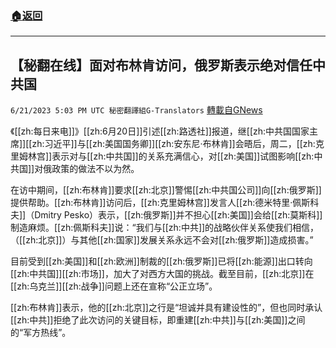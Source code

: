 ###  [:house:返回](README.md)
---


## 【秘翻在线】面对布林肯访问，俄罗斯表示绝对信任中共国
`6/21/2023 5:03 PM UTC 秘密翻譯組G-Translators` [轉載自GNews](https://gnews.org/articles/1401535)

《[[zh:每日来电]]》[[zh:6月20日]]引述[[zh:路透社]]报道，继[[zh:中共国国家主席]][[zh:习近平]]与[[zh:美国国务卿]][[zh:安东尼·布林肯]]会晤后，周二，[[zh:克里姆林宫]]表示对与[[zh:中共国]]的关系充满信心，对[[zh:美国]]试图影响[[zh:中共国]]对俄政策的做法不以为然。

在访中期间，[[zh:布林肯]]要求[[zh:北京]]警惕[[zh:中共国公司]]向[[zh:俄罗斯]]提供帮助。[[zh:布林肯]]访问后，[[zh:克里姆林宫]]发言人[[zh:德米特里·佩斯科夫]]（Dmitry Pesko）表示，[[zh:俄罗斯]]并不担心[[zh:美国]]会给[[zh:莫斯科]]制造麻烦。[[zh:佩斯科夫]]说：“我们与[[zh:中共]]的战略伙伴关系使我们相信，（[[zh:北京]]）与其他[[zh:国家]]发展关系永远不会对[[zh:俄罗斯]]造成损害。”

目前受到[[zh:美国]]和[[zh:欧洲]]制裁的[[zh:俄罗斯]]已将[[zh:能源]]出口转向[[zh:中共国]][[zh:市场]]，加大了对西方大国的挑战。截至目前，[[zh:北京]]在[[zh:乌克兰]][[zh:战争]]问题上还在宣称“公正立场”。

[[zh:布林肯]]表示，他的[[zh:北京]]之行是“坦诚并具有建设性的”，但也同时承认[[zh:中共]]拒绝了此次访问的关键目标，即重建[[zh:中共]]与[[zh:美国]]之间的“军方热线”。
